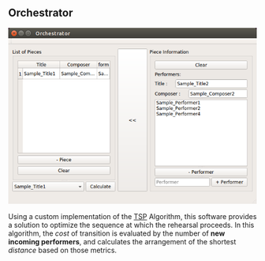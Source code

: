 ## Orchestrator

![UI](Images/UI.png)

Using a custom implementation of the [TSP](https://en.wikipedia.org/wiki/Travelling_salesman_problem) Algorithm, this software provides a solution to optimize the sequence at which the rehearsal proceeds.
In this algorithm, the *cost* of transition is evaluated by the number of **new incoming performers**,
and calculates the arrangement of the shortest *distance* based on those metrics.

